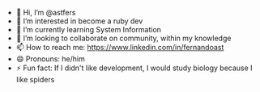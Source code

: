 - 👋 Hi, I’m @astfers
- 👀 I’m interested in become a ruby ​​dev
- 🌱 I’m currently learning System Information
- 💞️ I’m looking to collaborate on community, within my knowledge
- 📫 How to reach me: https://www.linkedin.com/in/fernandoast
- 😄 Pronouns: he/him
- ⚡ Fun fact: If I didn't like development, I would study biology because I like spiders

<!---
astfers/astfers is a ✨ special ✨ repository because its `README.md` (this file) appears on your GitHub profile.
You can click the Preview link to take a look at your changes.
--->
